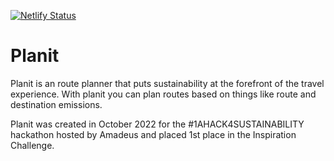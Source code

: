 [![Netlify Status](https://api.netlify.com/api/v1/badges/54264d8c-673e-4500-aaef-29030dabe4ca/deploy-status)](https://app.netlify.com/sites/planit-amadeus/deploys)

# Planit

Planit is an route planner that puts sustainability at the forefront of the travel experience. With planit you can plan routes based on things like route and destination emissions.

Planit was created in October 2022 for the #1AHACK4SUSTAINABILITY hackathon hosted by Amadeus and placed 1st place in the Inspiration Challenge.
